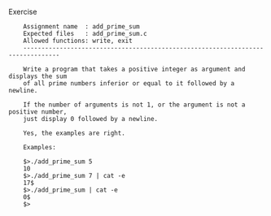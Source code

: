 Exercise

        Assignment name  : add_prime_sum
        Expected files   : add_prime_sum.c
        Allowed functions: write, exit
        --------------------------------------------------------------------------------

        Write a program that takes a positive integer as argument and displays the sum
        of all prime numbers inferior or equal to it followed by a newline.

        If the number of arguments is not 1, or the argument is not a positive number,
        just display 0 followed by a newline.

        Yes, the examples are right.

        Examples:

        $>./add_prime_sum 5
        10
        $>./add_prime_sum 7 | cat -e
        17$
        $>./add_prime_sum | cat -e
        0$
        $>